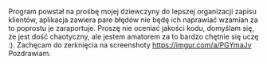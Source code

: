 Program powstał na prośbę mojej dziewczyny do lepszej organizacji zapisu klientów, aplikacja zawiera pare błędów nie będę ich naprawiać wzamian za to poprostu je zaraportuje.
Proszę nie oceniać jakości kodu, domyślam się, że jest dość chaotyczny, ale jestem amatorem za to bardzo chętnie się uczę :).
Zachęcam do zerknięcia na screenshoty https://imgur.com/a/PGYmaJv
Pozdrawiam.
